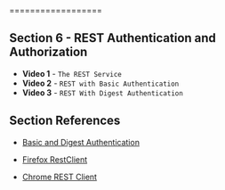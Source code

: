 ==================

## Section 6 - REST Authentication and Authorization

- **Video 1** - `The REST Service`
- **Video 2** - `REST with Basic Authentication`
- **Video 3** - `REST With Digest Authentication`


## Section References
- [Basic and Digest Authentication](http://static.springsource.org/spring-security/site/docs/3.1.x/reference/springsecurity-single.html#basic)

- [Firefox RestClient](https://addons.mozilla.org/en-us/firefox/addon/restclient/)
- [Chrome REST Client](https://chrome.google.com/webstore/detail/advanced-rest-client/hgmloofddffdnphfgcellkdfbfbjeloo)
